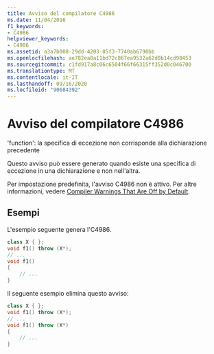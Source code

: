 ```yaml
---
title: Avviso del compilatore C4986
ms.date: 11/04/2016
f1_keywords:
- C4986
helpviewer_keywords:
- C4986
ms.assetid: a3a7b008-29dd-4203-85f3-7740ab6790bb
ms.openlocfilehash: ae782ea0a11bd72c867ea9532a62d0b14cd98453
ms.sourcegitcommit: c1fd917a8c06c6504f66f66315ff352d0c046700
ms.translationtype: MT
ms.contentlocale: it-IT
ms.lasthandoff: 09/16/2020
ms.locfileid: "90684392"
---
```

# <a name="compiler-warning-c4986"></a>Avviso del compilatore C4986

'function': la specifica di eccezione non corrisponde alla dichiarazione precedente

Questo avviso può essere generato quando esiste una specifica di eccezione in una dichiarazione e non nell'altra.

Per impostazione predefinita, l'avviso C4986 non è attivo. Per altre informazioni, vedere [Compiler Warnings That Are Off by Default](../../preprocessor/compiler-warnings-that-are-off-by-default.md).

## <a name="examples"></a>Esempi

L'esempio seguente genera l'C4986.

```cpp
class X { };
void f1() throw (X*);
// ...
void f1()
{
    // ...
}
```

Il seguente esempio elimina questo avviso:

```cpp
class X { };
void f1() throw (X*);
// ...
void f1() throw (X*)
{
    // ...
}
```
